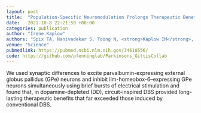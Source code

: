```yaml
---
layout: post
title:  "Population-Specific Neuromodulation Prolongs Therapeutic Benefits of Deep Brain Stimulation."
date:   2021-10-8 22:21:59 +00:00
categories: publication
author: "Irene Kaplow"
authors: "Spix TA, Nanivadekar S, Toong N, <strong>Kaplow IM</strong>, Isett BR, Goksen Y, Pfenning AR, Gittis AH"
venue: "Science"
pubmedlink: https://pubmed.ncbi.nlm.nih.gov/34618556/
code: https://github.com/pfenninglab/Parkinsons_GittisCollab
---
```

We used synaptic differences to excite parvalbumin-expressing external globus pallidus (GPe) neurons and inhibit lim-homeobox-6–expressing GPe neurons simultaneously using brief bursts of electrical stimulation and found that, in dopamine-depleted (DD), circuit-inspired DBS provided long-lasting therapeutic benefits that far exceeded those induced by conventional DBS.
